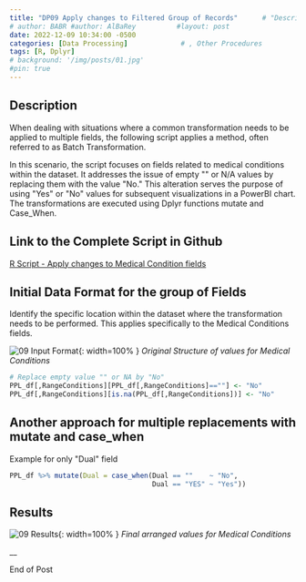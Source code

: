 ```yaml
---
title: "DP09 Apply changes to Filtered Group of Records"      # "Description of R Scripts for data processing."
# author: BABR #author: AlBaRey          #layout: post
date: 2022-12-09 10:34:00 -0500
categories: [Data Processing]             # , Other Procedures
tags: [R, Dplyr]
# background: '/img/posts/01.jpg'
#pin: true
---
```


## Description

When dealing with situations where a common transformation needs to be applied to multiple fields, the following script applies a method, often referred to as Batch Transformation.

In this scenario, the script focuses on fields related to medical conditions within the dataset. It addresses the issue of empty "" or N/A values by replacing them with the value "No." This alteration serves the purpose of using "Yes" or "No" values for subsequent visualizations in a PowerBI chart. The transformations are executed using Dplyr functions mutate and Case_When.

## Link to the Complete Script in Github
[R Script - Apply changes to Medical Condition fields](https://github.com/albarey33/Data_Analysis_R/blob/main/09%20Apply%20changes%20to%20Medical%20Condition%20fields.R)


## Initial Data Format for the group of Fields

Identify the specific location within the dataset where the transformation needs to be performed. This applies specifically to the Medical Conditions fields.

![09 Input Format](/images/DataProcess/09_Medical_Conditional_original_format.PNG){: width=100% }   <!--# {: width="550" height="350" }-->
_Original Structure of values for Medical Conditions_

```R
# Replace empty value "" or NA by "No"
PPL_df[,RangeConditions][PPL_df[,RangeConditions]==""] <- "No"
PPL_df[,RangeConditions][is.na(PPL_df[,RangeConditions])] <- "No"
```

## Another approach for multiple replacements with mutate and case_when 

Example for only "Dual" field

```R
PPL_df %>% mutate(Dual = case_when(Dual == ""    ~ "No", 
                                   Dual == "YES" ~ "Yes"))
```

## Results
![09 Results](/images/DataProcess/09_Medical_Conditional_final_structure.PNG){: width=100% }   <!--# {: width="550" height="350" }-->
_Final arranged values for Medical Conditions_



__

End of Post


